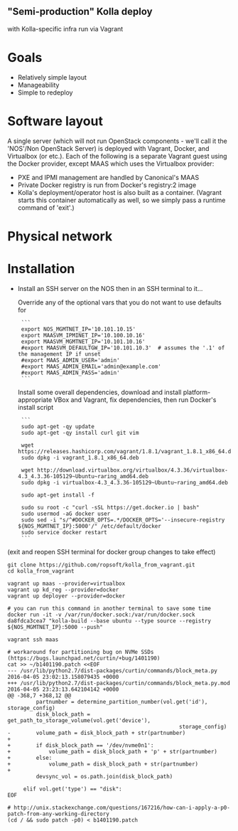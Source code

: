 ## "Semi-production" Kolla deploy
with Kolla-specific infra run via Vagrant

# Goals
 - Relatively simple layout
 - Manageability
 - Simple to redeploy

# Software layout
A single server (which will not run OpenStack components - we'll call it the 'NOS'/Non OpenStack Server) is deployed with Vagrant, Docker, and Virtualbox (or etc.). Each of the following is a separate Vagrant guest using the Docker provider, except MAAS which uses the Virtualbox provider:
 - PXE and IPMI management are handled by Canonical's MAAS
 - Private Docker registry is run from Docker's registry:2 image
 - Kolla's deployment/operator host is also built as a container. (Vagrant starts this container automatically as well, so we simply pass a runtime command of 'exit'.)


# Physical network



# Installation

 - Install an SSH server on the NOS then in an SSH terminal to it...

   Override any of the optional vars that you do not want to use defaults for

        ```
        export NOS_MGMTNET_IP='10.101.10.15'
        export MAASVM_IPMINET_IP='10.100.10.16'
        export MAASVM_MGMTNET_IP='10.101.10.16'
        #export MAASVM_DEFAULTGW_IP='10.101.10.3'  # assumes the '.1' of the management IP if unset
        #export MAAS_ADMIN_USER='admin'
        #export MAAS_ADMIN_EMAIL='admin@example.com'
        #export MAAS_ADMIN_PASS='admin'
        ```

   Install some overall dependencies, download and install platform-appropriate VBox and Vagrant, fix dependencies, then run Docker's install script

        ```
        sudo apt-get -qy update
        sudo apt-get -qy install curl git vim
        
        wget https://releases.hashicorp.com/vagrant/1.8.1/vagrant_1.8.1_x86_64.deb
        sudo dpkg -i vagrant_1.8.1_x86_64.deb
        
        wget http://download.virtualbox.org/virtualbox/4.3.36/virtualbox-4.3_4.3.36-105129~Ubuntu~raring_amd64.deb
        sudo dpkg -i virtualbox-4.3_4.3.36-105129~Ubuntu~raring_amd64.deb
        
        sudo apt-get install -f
        
        sudo su root -c "curl -sSL https://get.docker.io | bash"
        sudo usermod -aG docker user
        sudo sed -i "s/^#DOCKER_OPTS=.*/DOCKER_OPTS='--insecure-registry ${NOS_MGMTNET_IP}:5000'/" /etc/default/docker
        sudo service docker restart
        ```

(exit and reopen SSH terminal for docker group changes to take effect)

```
git clone https://github.com/ropsoft/kolla_from_vagrant.git
cd kolla_from_vagrant

vagrant up maas --provider=virtualbox
vagrant up kd_reg --provider=docker
vagrant up deployer --provider=docker

# you can run this command in another terminal to save some time
docker run -it -v /var/run/docker.sock:/var/run/docker.sock da8fdca3cea7 "kolla-build --base ubuntu --type source --registry ${NOS_MGMTNET_IP}:5000 --push"

vagrant ssh maas

# workaround for partitioning bug on NVMe SSDs (https://bugs.launchpad.net/curtin/+bug/1401190)
cat >> ~/b1401190.patch <<EOF
--- /usr/lib/python2.7/dist-packages/curtin/commands/block_meta.py      2016-04-05 23:02:13.158079435 +0000
+++ /usr/lib/python2.7/dist-packages/curtin/commands/block_meta.py.mod  2016-04-05 23:23:13.642104142 +0000
@@ -368,7 +368,12 @@
         partnumber = determine_partition_number(vol.get('id'), storage_config)
         disk_block_path = get_path_to_storage_volume(vol.get('device'),
                                                      storage_config)
-        volume_path = disk_block_path + str(partnumber)
+
+        if disk_block_path == '/dev/nvme0n1':
+            volume_path = disk_block_path + 'p' + str(partnumber)
+        else:
+            volume_path = disk_block_path + str(partnumber)
+
         devsync_vol = os.path.join(disk_block_path)

     elif vol.get('type') == "disk":
EOF

# http://unix.stackexchange.com/questions/167216/how-can-i-apply-a-p0-patch-from-any-working-directory
(cd / && sudo patch -p0) < b1401190.patch


```
